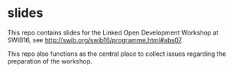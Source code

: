 # slides
This repo contains slides for the Linked Open Development Workshop at SWIB16, see http://swib.org/swib16/programme.html#abs07.

This repo also functions as the central place to collect issues regarding the preparation of the workshop.
